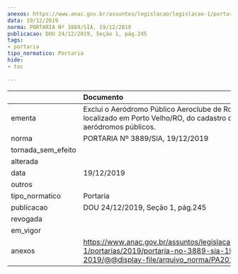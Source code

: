 ```yaml
---
anexos: https://www.anac.gov.br/assuntos/legislacao/legislacao-1/portarias/2019/portaria-no-3889-sia-19-12-2019/@@display-file/arquivo_norma/PA2019-3889.pdf
data: 19/12/2019
norma: PORTARIA Nº 3889/SIA, 19/12/2019
publicacao: DOU 24/12/2019, Seção 1, pág.245
tags:
- portaria
tipo_normatico: Portaria
hide: 
- toc 
 
---
```


|                    | Documento                                                                                                                                            |
|:-------------------|:-----------------------------------------------------------------------------------------------------------------------------------------------------|
| ementa             | Exclui o Aeródromo Público Aeroclube de Rondônia/RO, localizado em Porto Velho/RO, do cadastro de aeródromos públicos.                               |
| norma              | PORTARIA Nº 3889/SIA, 19/12/2019                                                                                                                     |
| tornada_sem_efeito |                                                                                                                                                      |
| alterada           |                                                                                                                                                      |
| data               | 19/12/2019                                                                                                                                           |
| outros             |                                                                                                                                                      |
| tipo_normatico     | Portaria                                                                                                                                             |
| publicacao         | DOU 24/12/2019, Seção 1, pág.245                                                                                                                     |
| revogada           |                                                                                                                                                      |
| em_vigor           |                                                                                                                                                      |
| anexos             | https://www.anac.gov.br/assuntos/legislacao/legislacao-1/portarias/2019/portaria-no-3889-sia-19-12-2019/@@display-file/arquivo_norma/PA2019-3889.pdf |